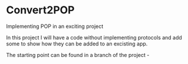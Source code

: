 # Convert2POP
Implementing POP in an exciting project

In this project I will have a code without implementing protocols and add some to show how they can be added to an excisting app.

The starting point can be found in a branch of the project - 
